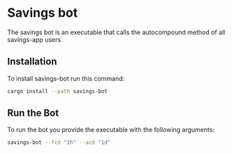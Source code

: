 # Savings bot

The savings bot is an executable that calls the autocompound method of all savings-app users.

## Installation

To install savings-bot run this command:

```bash
cargo install --path savings-bot
```

## Run the Bot

To run the bot you provide the executable with the following arguments:

```bash
savings-bot --fcd "1h" --acd "1d"
```
